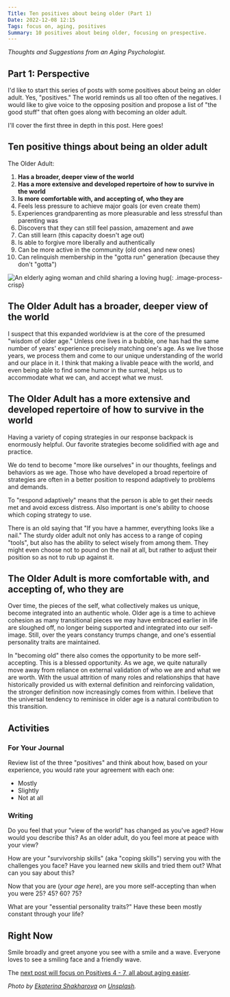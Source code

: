 ```yaml
---
Title: Ten positives about being older (Part 1)
Date: 2022-12-08 12:15
Tags: focus on, aging, positives
Summary: 10 positives about being older, focusing on prespective.
---
```


_Thoughts and Suggestions from an Aging Psychologist._

## Part 1: Perspective

I'd like to start this series of posts with some positives about being an older adult. Yes, "positives." The world reminds us all too often of the negatives. I would like to give voice to the opposing position and propose a list of "the good stuff" that often goes along with becoming an older adult.

I'll cover the first three in depth in this post. Here goes!

## Ten positive things about being an older adult

The Older Adult:

1. **Has a broader, deeper view of the world**
2. **Has a more extensive and developed repertoire of how to survive in the world**
3. **Is more comfortable with, and accepting of, who they are**
4. Feels less pressure to achieve major goals (or even create them)
5. Experiences grandparenting as more pleasurable and less stressful than parenting was
6. Discovers that they can still feel passion, amazement and awe
7. Can still learn (this capacity doesn't age out)
8. Is able to forgive more liberally and authentically
9. Can be more active in the community (old ones and new ones)
10. Can relinquish membership in the "gotta run" generation (because they don't "gotta")

![An elderly aging woman and child sharing a loving hug]({static}/images/ekaterina-shakharova-L4nwL3195U0-unsplash.jpg){: .image-process-crisp}

## The Older Adult has a broader, deeper view of the world

I suspect that this expanded worldview is at the core of the presumed "wisdom of older age." Unless one lives in a bubble, one has had the same number of years' experience precisely matching one's age. As we live those years, we process them and come to our unique understanding of the world and our place in it. I think that making a livable peace with the world, and even being able to find some humor in the surreal, helps us to accommodate what we can, and accept what we must.

## The Older Adult has a more extensive and developed repertoire of how to survive in the world

Having a variety of coping strategies in our response backpack is enormously helpful. Our favorite strategies become solidified with age and practice.

We do tend to become "more like ourselves" in our thoughts, feelings and behaviors as we age. Those who have developed a broad repertoire of strategies are often in a better position to respond adaptively to problems and demands.

To "respond adaptively" means that the person is able to get their needs met and avoid excess distress. Also important is one's ability to choose which coping strategy to use.

There is an old saying that "If you have a hammer, everything looks like a nail." The sturdy older adult not only has access to a range of coping "tools", but also has the ability to select wisely from among them. They might even choose not to pound on the nail at all, but rather to adjust their position so as not to rub up against it.

## The Older Adult is more comfortable with, and accepting of, who they are

Over time, the pieces of the self, what collectively makes us unique, become integrated into an authentic whole. Older age is a time to achieve cohesion as many transitional pieces we may have embraced earlier in life are sloughed off, no longer being supported and integrated into our self-image. Still, over the years constancy trumps change, and one's essential personality traits are maintained.

In "becoming old" there also comes the opportunity to be more self-accepting. This is a blessed opportunity. As we age, we quite naturally move away from reliance on external validation of who we are and what we are worth. With the usual attrition of many roles and relationships that have historically provided us with external definition and reinforcing validation, the stronger definition now increasingly comes from within. I believe that the universal tendency to reminisce in older age is a natural contribution to this transition.

## Activities

### For Your Journal

Review list of the three "positives" and think about how, based on your experience, you would rate your agreement with each one:

* Mostly
* Slightly
* Not at all

### Writing

Do you feel that your "view of the world" has changed as you've aged? How would you describe this? As an older adult, do you feel more at peace with your view?

How are your "survivorship skills" (aka "coping skills") serving you with the challenges you face? Have you learned new skills and tried them out? What can you say about this?

Now that you are (_your age here_), are you more self-accepting than when you were 25? 45? 60? 75?

What are your "essential personality traits?" Have these been mostly constant through your life?

## Right Now

Smile broadly and greet anyone you see with a smile and a wave. Everyone loves to see a smiling face and a friendly wave.

The [next post will focus on Positives 4 - 7, all about aging easier]({filename}10-positives-about-being-older-2.md).

_Photo by [Ekaterina Shakharova](https://unsplash.com/@minigirl) on [Unsplash](https://unsplash.com/s/photos/young-and-old)._
